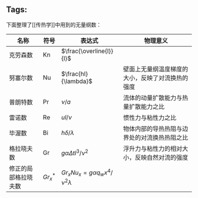Tags: 
---

下面整理了[[传热学]]中用到的无量纲数：

名称|符号|表达式|物理意义
---|---|---|---
克劳森数|Kn|$\frac{\overline{l}}{l}$|
努塞尔数|Nu|$\frac{hl}{\lambda}$|壁面上无量纲温度梯度的大小，反映了对流换热的强度
普朗特数|Pr|$\nu / a$|流体的动量扩散能力与热量扩散能力之比
雷诺数|Re|$ul/\nu$|惯性力与粘性力之比
毕渥数|Bi|$h \delta /\lambda$|物体内部的导热热阻与边界处的对流换热热阻之比
格拉晓夫数|Gr|$g\alpha \Delta tl^3/\nu^2$|浮升力与粘性力的相对大小，反映自然对流的强度
修正的局部格拉晓夫数|$Gr^*_x$|$Gr_xNu_x=g\alpha q_wx^4/\nu^2\lambda$